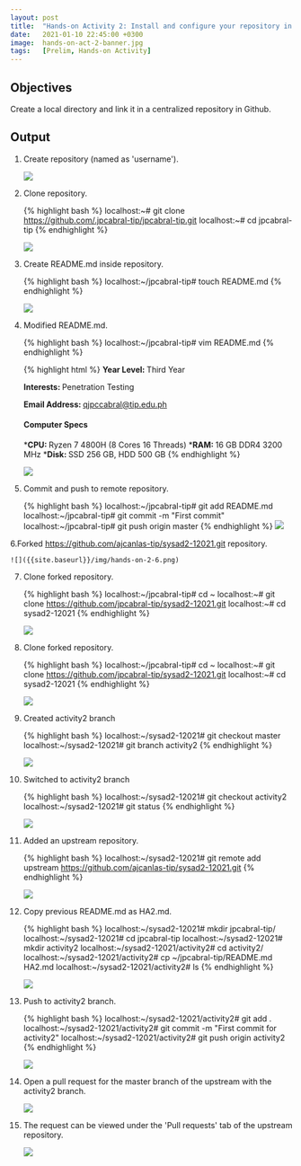 ```yaml
---
layout: post
title:  "Hands-on Activity 2: Install and configure your repository in remote Git in GitHub"
date:   2021-01-10 22:45:00 +0300
image:  hands-on-act-2-banner.jpg
tags:   [Prelim, Hands-on Activity]
---
```

## Objectives

Create a local directory and link it in a centralized repository in Github.

## Output

1. Create repository (named as 'username').

    ![]({{site.baseurl}}/img/hands-on-2-1.png)


2. Clone repository.

    {% highlight bash %}
    localhost:~# git clone https://github.com/.jpcabral-tip/jpcabral-tip.git
    localhost:~# cd jpcabral-tip
    {% endhighlight %}

    ![]({{site.baseurl}}/img/hands-on-2-2.png)


3. Create README.md inside repository.

    {% highlight bash %}
    localhost:~/jpcabral-tip# touch README.md
    {% endhighlight %}

    ![]({{site.baseurl}}/img/hands-on-2-3.png)


4. Modified README.md.

    {% highlight bash %}
    localhost:~/jpcabral-tip# vim README.md
    {% endhighlight %}

    {% highlight html %}
    <b>Year Level: </b>Third Year

    <b>Interests: </b>Penetration Testing

    <b>Email Address: </b>qjpccabral@tip.edu.ph

    #### Computer Specs
    *<b>CPU: </b>Ryzen 7 4800H (8 Cores 16 Threads)
    *<b>RAM: </b>16 GB DDR4 3200 MHz
    *<b>Disk: </b>SSD 256 GB, HDD 500 GB
    {% endhighlight %}

    ![]({{site.baseurl}}/img/hands-on-2-4.png)


5. Commit and push to remote repository.

    {% highlight bash %}
    localhost:~/jpcabral-tip# git add README.md
    localhost:~/jpcabral-tip# git commit -m "First commit"
    localhost:~/jpcabral-tip# git push origin master
    {% endhighlight %}
    ![]({{site.baseurl}}/img/hands-on-2-5.png)


6.Forked https://github.com/ajcanlas-tip/sysad2-12021.git repository.

    ![]({{site.baseurl}}/img/hands-on-2-6.png)


7. Clone forked repository.

    {% highlight bash %}
    localhost:~/jpcabral-tip# cd ~
    localhost:~# git clone https://github.com/jpcabral-tip/sysad2-12021.git
    localhost:~# cd sysad2-12021
    {% endhighlight %}

    ![]({{site.baseurl}}/img/hands-on-2-3.png)


8. Clone forked repository.

    {% highlight bash %}
    localhost:~/jpcabral-tip# cd ~
    localhost:~# git clone https://github.com/jpcabral-tip/sysad2-12021.git
    localhost:~# cd sysad2-12021
    {% endhighlight %}

    ![]({{site.baseurl}}/img/hands-on-2-7.png)


9. Created activity2 branch

    {% highlight bash %}
    localhost:~/sysad2-12021# git checkout master
    localhost:~/sysad2-12021# git branch activity2
    {% endhighlight %}

    ![]({{site.baseurl}}/img/hands-on-2-8.png)


10. Switched to activity2 branch

    {% highlight bash %}
    localhost:~/sysad2-12021# git checkout activity2
    localhost:~/sysad2-12021# git status
    {% endhighlight %}

    ![]({{site.baseurl}}/img/hands-on-2-9.png)


11. Added an upstream repository.

    {% highlight bash %}
    localhost:~/sysad2-12021# git remote add upstream https://github.com/ajcanlas-tip/sysad2-12021.git
    {% endhighlight %}

    ![]({{site.baseurl}}/img/hands-on-2-10.png)


12. Copy previous README.md as HA2.md.

    {% highlight bash %}
    localhost:~/sysad2-12021# mkdir jpcabral-tip/
    localhost:~/sysad2-12021# cd jpcabral-tip
    localhost:~/sysad2-12021# mkdir activity2
    localhost:~/sysad2-12021/activity2# cd activity2/
    localhost:~/sysad2-12021/activity2# cp ~/jpcabral-tip/README.md HA2.md
    localhost:~/sysad2-12021/activity2# ls
    {% endhighlight %}

    ![]({{site.baseurl}}/img/hands-on-2-11.png)


13. Push to activity2 branch.

    {% highlight bash %}
    localhost:~/sysad2-12021/activity2# git add .
    localhost:~/sysad2-12021/activity2# git commit -m "First commit for activity2"
    localhost:~/sysad2-12021/activity2# git push origin activity2
    {% endhighlight %}

    ![]({{site.baseurl}}/img/hands-on-2-12.png)


14. Open a pull request for the master branch of the upstream with the activity2 branch.

    ![]({{site.baseurl}}/img/hands-on-2-13.png)


15. The request can be viewed under the 'Pull requests' tab of the upstream repository.

    ![]({{site.baseurl}}/img/hands-on-2-14.png)